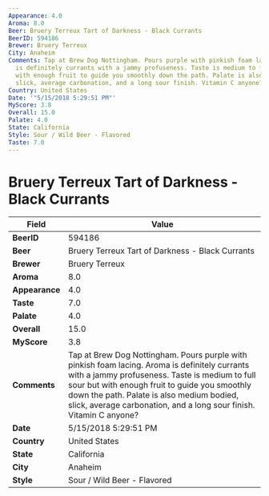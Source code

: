 ```yaml
---
Appearance: 4.0
Aroma: 8.0
Beer: Bruery Terreux Tart of Darkness - Black Currants
BeerID: 594186
Brewer: Bruery Terreux
City: Anaheim
Comments: Tap at Brew Dog Nottingham. Pours purple with pinkish foam lacing. Aroma
  is definitely currants with a jammy profuseness. Taste is medium to full sour but
  with enough fruit to guide you smoothly down the path. Palate is also medium bodied,
  slick, average carbonation, and a long sour finish. Vitamin C anyone?
Country: United States
Date: '"5/15/2018 5:29:51 PM"'
MyScore: 3.8
Overall: 15.0
Palate: 4.0
State: California
Style: Sour / Wild Beer - Flavored
Taste: 7.0
---
```


# Bruery Terreux Tart of Darkness - Black Currants

| Field         | Value |
|---------------|-------|
| **BeerID** | 594186 |
| **Beer** | Bruery Terreux Tart of Darkness - Black Currants |
| **Brewer** | Bruery Terreux |
| **Aroma** | 8.0 |
| **Appearance** | 4.0 |
| **Taste** | 7.0 |
| **Palate** | 4.0 |
| **Overall** | 15.0 |
| **MyScore** | 3.8 |
| **Comments** | Tap at Brew Dog Nottingham. Pours purple with pinkish foam lacing. Aroma is definitely currants with a jammy profuseness. Taste is medium to full sour but with enough fruit to guide you smoothly down the path. Palate is also medium bodied, slick, average carbonation, and a long sour finish. Vitamin C anyone? |
| **Date** | 5/15/2018 5:29:51 PM |
| **Country** | United States |
| **State** | California |
| **City** | Anaheim |
| **Style** | Sour / Wild Beer - Flavored |
